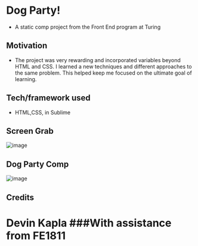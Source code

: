 # Dog Party!
- A static comp project from the Front End program at Turing

## Motivation
- The project was very rewarding and incorporated variables beyond HTML and CSS. I learned a new techniques and  different approaches to the same problem. This helped keep me focused on the ultimate goal of learning. 

## Tech/framework used
- HTML,CSS, in Sublime

## Screen Grab
![image](https://user-images.githubusercontent.com/23220813/49349839-bf858e00-f669-11e8-9f9d-c80300528682.png)

## Dog Party Comp
![image](https://user-images.githubusercontent.com/23220813/49349944-3cb10300-f66a-11e8-9ff4-bfc5234c0cb6.png)

## Credits
# Devin Kapla ###With assistance from FE1811



 
